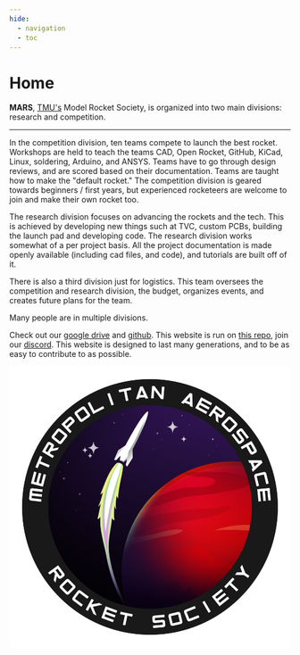 ```yaml
---
hide:
  - navigation
  - toc
---
```


# Home

**MARS**, [TMU's] Model Rocket Society, is organized into two main divisions: research and competition.

---

In the competition division, ten teams compete to launch the best rocket. Workshops are held to teach the teams CAD, Open Rocket, GitHub, KiCad, Linux, soldering, Arduino, and ANSYS. Teams have to go through design reviews, and are scored based on their documentation. Teams are taught how to make the "default rocket." The competition division is geared towards beginners / first years, but experienced rocketeers are welcome to join and make their own rocket too.

The research division focuses on advancing the rockets and the tech. This is achieved by developing new things such at TVC, custom PCBs, building the launch pad and developing code. The research division works somewhat of a per project basis. All the project documentation is made openly available (including cad files, and code), and tutorials are built off of it.

There is also a third division just for logistics. This team oversees the competition and research division, the budget, organizes events, and creates future plans for the team.

Many people are in multiple divisions.

Check out our [google drive] and [github]. This website is run on [this repo], join our [discord]. This website is designed to last many generations, and to be as easy to contribute to as possible.

[TMU's]: https://www.torontomu.ca/engineering-architectural-science/programs/undergraduate/programs/

[google drive]: https://drive.google.com/drive/folders/1su8x4vkgnDxWnVwPmmk2WvCllnf5fLLx?usp=sharing

[github]: https://github.com/marstmu/avionics_code

[this repo]: https://github.com/marstmu/marswebsite

[discord]: https://discord.gg/BaQZkd2TKj

<div class="image-container">
<a href="https://www.linkedin.com/in/harakhmehta/"><img src="img/logo.png" /></a>
</div>
